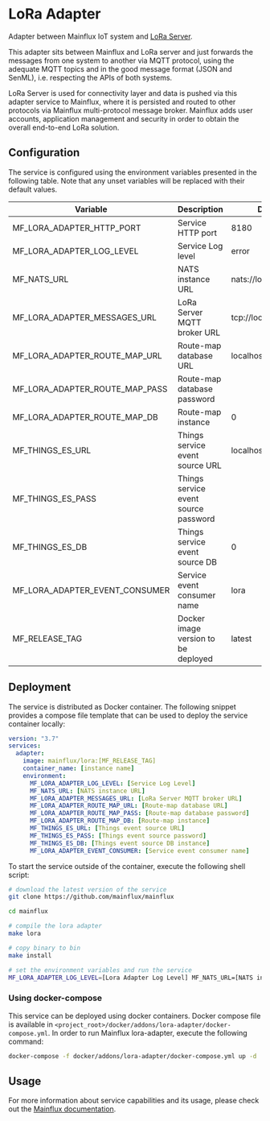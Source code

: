 # LoRa Adapter
Adapter between Mainflux IoT system and [LoRa Server](https://github.com/brocaar/loraserver).

This adapter sits between Mainflux and LoRa server and just forwards the messages from one system to another via MQTT protocol, using the adequate MQTT topics and in the good message format (JSON and SenML), i.e. respecting the APIs of both systems.

LoRa Server is used for connectivity layer and data is pushed via this adapter service to Mainflux, where it is persisted and routed to other protocols via Mainflux multi-protocol message broker. Mainflux adds user accounts, application management and security in order to obtain the overall end-to-end LoRa solution.

## Configuration

The service is configured using the environment variables presented in the
following table. Note that any unset variables will be replaced with their
default values.

| Variable                         | Description                          | Default               |
|----------------------------------|--------------------------------------|-----------------------|
| MF_LORA_ADAPTER_HTTP_PORT        | Service HTTP port                    | 8180                  |
| MF_LORA_ADAPTER_LOG_LEVEL        | Service Log level                    | error                 |
| MF_NATS_URL                      | NATS instance URL                    | nats://localhost:4222 |
| MF_LORA_ADAPTER_MESSAGES_URL     | LoRa Server MQTT broker URL          | tcp://localhost:1883  |
| MF_LORA_ADAPTER_ROUTE_MAP_URL    | Route-map database URL               | localhost:6379        |
| MF_LORA_ADAPTER_ROUTE_MAP_PASS   | Route-map database password          |                       |
| MF_LORA_ADAPTER_ROUTE_MAP_DB     | Route-map instance                   | 0                     |
| MF_THINGS_ES_URL                 | Things service event source URL      | localhost:6379        |
| MF_THINGS_ES_PASS                | Things service event source password |                       |
| MF_THINGS_ES_DB                  | Things service event source DB       | 0                     |
| MF_LORA_ADAPTER_EVENT_CONSUMER   | Service event consumer name          | lora                  |
| MF_RELEASE_TAG                   | Docker image version to be deployed  | latest                |

## Deployment

The service is distributed as Docker container. The following snippet provides
a compose file template that can be used to deploy the service container locally:

```yaml
version: "3.7"
services:
  adapter:
    image: mainflux/lora:[MF_RELEASE_TAG]
    container_name: [instance name]
    environment:
      MF_LORA_ADAPTER_LOG_LEVEL: [Service Log Level]
      MF_NATS_URL: [NATS instance URL]
      MF_LORA_ADAPTER_MESSAGES_URL: [LoRa Server MQTT broker URL]
      MF_LORA_ADAPTER_ROUTE_MAP_URL: [Route-map database URL]
      MF_LORA_ADAPTER_ROUTE_MAP_PASS: [Route-map database password]
      MF_LORA_ADAPTER_ROUTE_MAP_DB: [Route-map instance]
      MF_THINGS_ES_URL: [Things event source URL]
      MF_THINGS_ES_PASS: [Things event source password]
      MF_THINGS_ES_DB: [Things event source DB instance]
      MF_LORA_ADAPTER_EVENT_CONSUMER: [Service event consumer name]
```

To start the service outside of the container, execute the following shell script:

```bash
# download the latest version of the service
git clone https://github.com/mainflux/mainflux

cd mainflux

# compile the lora adapter
make lora

# copy binary to bin
make install

# set the environment variables and run the service
MF_LORA_ADAPTER_LOG_LEVEL=[Lora Adapter Log Level] MF_NATS_URL=[NATS instance URL] MF_LORA_ADAPTER_MESSAGES_URL=[LoRa Server mqtt broker URL] MF_LORA_ADAPTER_ROUTE_MAP_URL=[Lora adapter routemap URL] MF_LORA_ADAPTER_ROUTE_MAP_PASS=[Lora adapter routemap password] MF_LORA_ADAPTER_ROUTE_MAP_DB=[Lora adapter routemap instance] MF_THINGS_ES_URL=[Things service event source URL] MF_THINGS_ES_PASS=[Things service event source password] MF_THINGS_ES_DB=[Things service event source password] MF_OPCUA_ADAPTER_EVENT_CONSUMER=[LoRa adapter instance name] $GOBIN/mainflux-lora
```

### Using docker-compose

This service can be deployed using docker containers.
Docker compose file is available in `<project_root>/docker/addons/lora-adapter/docker-compose.yml`. In order to run Mainflux lora-adapter, execute the following command:

```bash
docker-compose -f docker/addons/lora-adapter/docker-compose.yml up -d
```

## Usage

For more information about service capabilities and its usage, please check out
the [Mainflux documentation](https://mainflux.readthedocs.io/en/latest/lora/).
